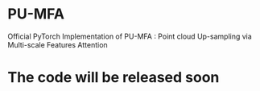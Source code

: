 # PU-MFA
Official PyTorch Implementation of PU-MFA : Point cloud Up-sampling via Multi-scale Features Attention

# The code will be released soon
